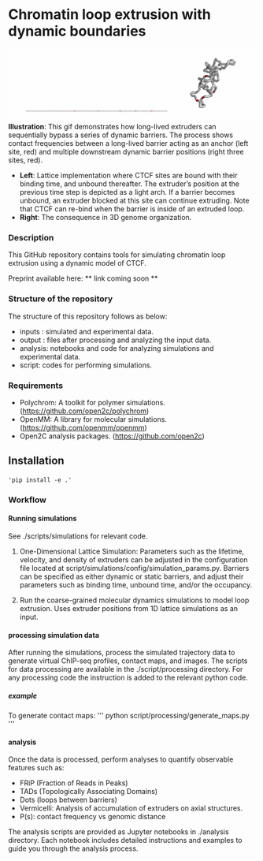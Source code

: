 # Chromatin loop extrusion with dynamic boundaries

![Alt Text](./output/cartoons/cropped_output_mult_seq_bar_combination_size.gif)
**Illustration**: This gif demonstrates how long-lived extruders can sequentially bypass a series of dynamic barriers. The process shows contact frequencies between a long-lived barrier acting as an anchor (left site, red) and multiple downstream dynamic barrier positions (right three sites, red).

- **Left**: Lattice implementation where CTCF sites are bound with their binding time, and unbound thereafter. The extruder’s position at the previous time step is depicted as a light arch. If a barrier becomes unbound, an extruder blocked at this site can continue extruding. Note that CTCF can re-bind when the barrier is inside of an extruded loop.
- **Right**: The consequence in 3D genome organization.

### Description
This GitHub repository contains tools for simulating chromatin loop extrusion using a dynamic model of CTCF.

Preprint available here: ** link coming soon **

### Structure of the repository
The structure of this repository follows as below:
- inputs : simulated and experimental data.
- output : files after processing and analyzing the input data.
- analysis: notebooks and code for analyzing simulations and experimental data.
- script: codes for performing simulations.
  
### Requirements
- Polychrom: A toolkit for polymer simulations. (https://github.com/open2c/polychrom)
- OpenMM: A library for molecular simulations. (https://github.com/openmm/openmm)
- Open2C analysis packages. (https://github.com/open2c)

  
## Installation
```
'pip install -e .'
```

### Workflow
#### Running simulations 
See ./scripts/simulations for relevant code. 
1. One-Dimensional Lattice Simulation: Parameters such as the lifetime, velocity, and density of extruders can be adjusted in the configuration file located at script/simulations/config/simulation_params.py. Barriers can be specified as either dynamic or static barriers, and adjust their parameters such as binding time, unbound time, and/or the occupancy. 

2. Run the coarse-grained molecular dynamics simulations to model loop extrusion. Uses extruder positions from 1D lattice simulations as an input. 

#### processing simulation data
After running the simulations, process the simulated trajectory data to generate virtual ChIP-seq profiles, contact maps, and images. The scripts for data processing are available in the ./script/processing directory. For any processing code the instruction is added to the relevant python code.
##### example 
To generate contact maps: 
'''
python script/processing/generate_maps.py
'''

#### analysis
Once the data is processed, perform analyses to quantify observable features such as:

- FRiP (Fraction of Reads in Peaks)
- TADs (Topologically Associating Domains)
- Dots (loops between barriers)
- Vermicelli: Analysis of accumulation of extruders on axial structures.
- P(s): contact frequency vs genomic distance
  
The analysis scripts are provided as Jupyter notebooks in ./analysis directory.
Each notebook includes detailed instructions and examples to guide you through the analysis process.




